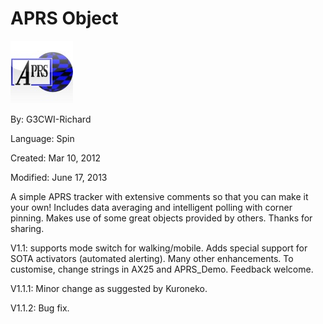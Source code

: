 # APRS Object

![aprs.jpg](aprs.jpg)

By: G3CWI-Richard

Language: Spin

Created: Mar 10, 2012

Modified: June 17, 2013

A simple APRS tracker with extensive comments so that you can make it your own! Includes data averaging and intelligent polling with corner pinning. Makes use of some great objects provided by others. Thanks for sharing.

V1.1: supports mode switch for walking/mobile. Adds special support for SOTA activators (automated alerting). Many other enhancements. To customise, change strings in AX25 and APRS\_Demo. Feedback welcome.

V1.1.1: Minor change as suggested by Kuroneko.

V1.1.2: Bug fix.
